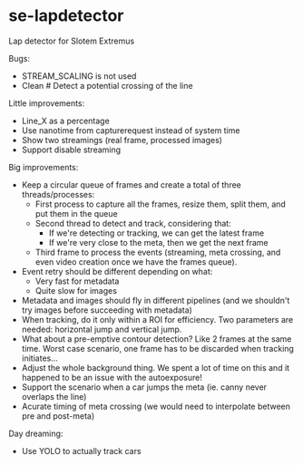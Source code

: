 # se-lapdetector
Lap detector for Slotem Extremus

Bugs:
* STREAM_SCALING is not used
* Clean                 # Detect a potential crossing of the line

Little improvements:
* Line_X as a percentage
* Use nanotime from capturerequest instead of system time
* Show two streamings (real frame, processed images)
* Support disable streaming

Big improvements:
* Keep a circular queue of frames and create a total of three threads/processes:
  * First process to capture all the frames, resize them, split them, and put them in the queue
  * Second thread to detect and track, considering that:
    * If we're detecting or tracking, we can get the latest frame
    * If we're very close to the meta, then we get the next frame
  * Third frame to process the events (streaming, meta crossing, and even video creation once we have the frames queue).
* Event retry should be different depending on what:
  * Very fast for metadata
  * Quite slow for images
* Metadata and images should fly in different pipelines (and we shouldn't try images before succeeding with metadata)
* When tracking, do it only within a ROI for efficiency. Two parameters are needed: horizontal jump and vertical jump.
* What about a pre-emptive contour detection? Like 2 frames at the same time. Worst case scenario, one frame has to be discarded when tracking initiates...
* Adjust the whole background thing. We spent a lot of time on this and it happened to be an issue with the autoexposure!
* Support the scenario when a car jumps the meta (ie. canny never overlaps the line)
* Acurate timing of meta crossing (we would need to interpolate between pre and post-meta)

Day dreaming:
* Use YOLO to actually track cars

